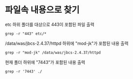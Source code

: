 # 파일속 내용으로 찾기

etc 하위 폴더를 대상으로 443이 포함된 파일 출력

```
grep -r "443" etc/*
```

/data/was/jbcs-2.4.37/httpd 하위에 "mod-jk"가 포함된 내용 출력

```
grep -r "mod-jk" /data/was/jbcs-2.4.37/httpd
```

현재 폴더 하위에 "7443"가 포함된 내용 출력

```
grep -r '7443' ./
```

